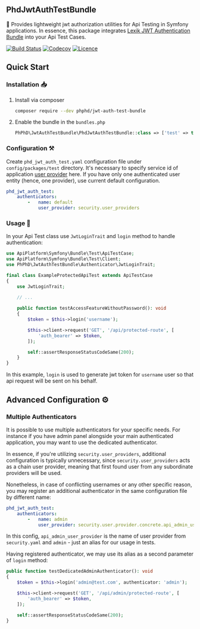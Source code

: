 PhdJwtAuthTestBundle
--------------------

🧰 Provides lightweight jwt authorization utilities for Api Testing in Symfony applications. In essence, this package
integrates [Lexik JWT Authentication Bundle](https://github.com/lexik/LexikJWTAuthenticationBundle) into your Api Test
Cases.

[![Build Status](https://github.com/phphd/jwt-auth-test-bundle/actions/workflows/ci.yaml/badge.svg?branch=main)](https://github.com/phphd/jwt-auth-test-bundle/actions?query=branch%3Amain)
[![Codecov](https://codecov.io/gh/phphd/jwt-auth-test-bundle/graph/badge.svg?token=GZRXWYT55Z)](https://codecov.io/gh/phphd/jwt-auth-test-bundle)
[![Licence](https://img.shields.io/github/license/phphd/jwt-auth-test-bundle.svg)](https://github.com/phphd/jwt-auth-test-bundle/blob/main/LICENSE)

## Quick Start

### Installation 📥

1. Install via composer

    ```sh
    composer require --dev phphd/jwt-auth-test-bundle
    ```

2. Enable the bundle in the `bundles.php`

    ```php
    PhPhD\JwtAuthTestBundle\PhdJwtAuthTestBundle::class => ['test' => true],
    ```

### Configuration ⚒️

Create `phd_jwt_auth_test.yaml` configuration file under `config/packages/test` directory. It's necessary to specify
service id of application [user provider](https://symfony.com/doc/current/security/user_providers.html) here. If you
have only one authenticated user entity (hence, one provider), use current default configuration.

```yaml
phd_jwt_auth_test:
    authenticators:
        -   name: default
            user_provider: security.user_providers
```

### Usage 🚀

In your Api Test class use `JwtLoginTrait` and `login` method to handle authentication:

```php
use ApiPlatform\Symfony\Bundle\Test\ApiTestCase;
use ApiPlatform\Symfony\Bundle\Test\Client;
use PhPhD\JwtAuthTestBundle\Authenticator\JwtLoginTrait;

final class ExampleProtectedApiTest extends ApiTestCase
{
    use JwtLoginTrait;
    
    // ...

    public function testAccessFeatureWithoutPassword(): void
    {
        $token = $this->login('username');

        $this->client->request('GET', '/api/protected-route', [
            'auth_bearer' => $token,
        ]);

        self::assertResponseStatusCodeSame(200);
    }
}
```

In this example, `login` is used to generate jwt token for `username` user so that api request will be sent on his
behalf.

## Advanced Configuration ⚙️

### Multiple Authenticators

It is possible to use multiple authenticators for your specific needs. For instance if you have admin panel alongside
your main authenticated application, you may want to use the dedicated authenticator.

In essence, if you're utilizing `security.user_providers`, additional configuration is typically unnecessary,
since `security.user_providers` acts as a chain user provider, meaning that first found user from any subordinate
providers will be used.

Nonetheless, in case of conflicting usernames or any other specific reason, you may register an additional authenticator
in the same configuration file by different name:

```yaml
phd_jwt_auth_test:
    authenticators:
        -   name: admin
            user_provider: security.user.provider.concrete.api_admin_user_provider
```

In this config, `api_admin_user_provider` is the name of user provider from `security.yaml` and `admin` - just an alias
for our usage in tests.

Having registered authenticator, we may use its alias as a second parameter of `login` method:

```php
public function testDedicatedAdminAuthenticator(): void
{
    $token = $this->login('admin@test.com', authenticator: 'admin');

    $this->client->request('GET', '/api/admin/protected-route', [
        'auth_bearer' => $token,
    ]);

    self::assertResponseStatusCodeSame(200);
}
```
